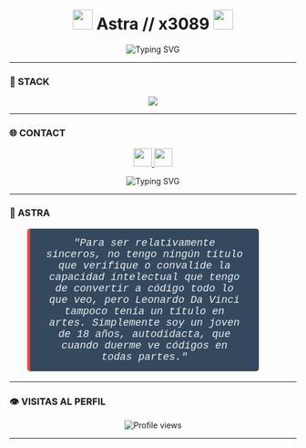 <h1 align="center">
  <img src="https://cdn.discordapp.com/emojis/1356328082109239528.png?size=96" height="35"/>
  <span>Astra // x3089</span>
  <img src="https://cdn.discordapp.com/emojis/1344981169799692430.png?size=96" height="35"/>
</h1>

<p align="center">
  <img src="https://readme-typing-svg.demolab.com?font=Share+Tech+Mono&size=22&duration=3000&pause=1000&color=00FF00&center=true&vCenter=true&width=500&lines=Developer+%F0%9F%92%BB;Cyber+Builder+%F0%9F%94%A5;Signal+Over+Noise" alt="Typing SVG" />
</p>

---

### 🧠 STACK

<p align="center">
  <img src="https://skillicons.dev/icons?i=html,css,js,python,nodejs,linux,git,vscode,github,powershell&theme=dark" />
</p>


----

### 🌐 CONTACT

<p align="center">
   <a href="https://discord.com/users/1344058511163916381" target="_blank">
    <img src="https://github.com/user-attachments/assets/882b75e3-fbe4-4689-a625-8a9655dfe82b" height="32" />
  </a>
  
  <a href="https://x3089.github.io/" target="_blank">
    <img src="https://cdn.discordapp.com/emojis/1356374956325208104.png?size=96" height="32" />
  </a>
</p>

<p align="center">
  <img src="https://readme-typing-svg.demolab.com?font=Fira+Code&size=28&duration=4000&pause=1000&color=FF5733&center=true&vCenter=true&width=600&lines=NO+ORIGIN+•+NO+LIMIT+•+JUST+CODE;Unstoppable+Developer+🚀;Code+is+my+life+💻" alt="Typing SVG" />
</p>

---

### 💬 ASTRA

<p align="center">
  <blockquote style="font-family: 'Courier New', monospace; font-size: 18px; font-style: italic; color: #ecf0f1; background-color: #34495e; padding: 15px 25px; border-left: 5px solid #e74c3c; border-radius: 5px; width: 70%; text-align: center;">
    "Para ser relativamente sinceros, no tengo ningún título que verifique o convalide la capacidad intelectual que tengo de convertir a código todo lo que veo, 
    pero Leonardo Da Vinci tampoco tenía un título en artes. Simplemente soy un joven de 18 años, autodidacta, que cuando duerme ve códigos en todas partes."
  </blockquote>
</p>

---

### 👁️ VISITAS AL PERFIL

<p align="center">
  <img src="https://komarev.com/ghpvc/?username=x3089&label=👁️+Vistas+al+Perfil&color=00ff00&style=flat-square" alt="Profile views" />
</p>

---


